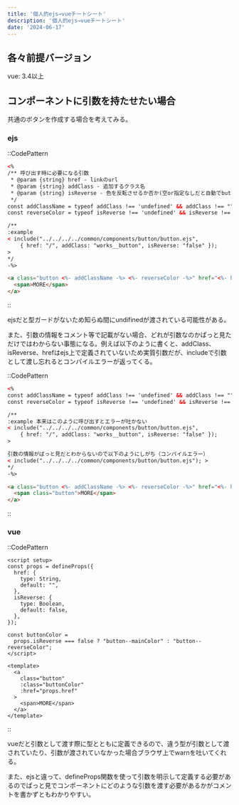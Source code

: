 ```yaml
---
title: '個人的ejs→vueチートシート'
description: '個人的ejs→vueチートシート'
date: '2024-06-17'
---
```


## 各々前提バージョン
vue: 3.4以上

## コンポーネントに引数を持たせたい場合
共通のボタンを作成する場合を考えてみる。

### ejs

::CodePattern

```html
<%
/** 呼び出す時に必要になる引数
 * @param {string} href - linkのurl
 * @param {string} addClass - 追加するクラス名
 * @param {string} isReverse - 色を反転させるか否か(空or指定なしだと自動でbutton--mainColor)
 */
const addClassName = typeof addClass !== 'undefined' && addClass !== "" ? ` ${addClass}` : '';
const reverseColor = typeof isReverse !== 'undefined' && isReverse !== "" ? "button--reverseColor" : "button--mainColor";

/**
:example
< include("../../../../common/components/button/button.ejs",
    { href: "/", addClass: "works__button", isReverse: "false" }); 
>
*/
-%>

<a class="button <%- addClassName -%> <%- reverseColor -%>" href="<%- href %>">
  <span>MORE</span>
</a>
```
::


ejsだと型ガードがないため知らぬ間にundifinedが渡されている可能性がある。

また、引数の情報をコメント等で記載がない場合、どれが引数なのかぱっと見ただけではわからない事態になる。例えば以下のように書くと、addClass、isReverse、hrefはejs上で定義されていないため実質引数だが、includeで引数として渡し忘れるとコンパイルエラーが返ってくる。

::CodePattern

```html
<%
const addClassName = typeof addClass !== 'undefined' && addClass !== "" ? ` ${addClass}` : '';
const reverseColor = typeof isReverse !== 'undefined' && isReverse !== "" ? "button--reverseColor" : "button--mainColor";

/**
:example 本来はこのように呼び出すとエラーが吐かない
< include("../../../../common/components/button/button.ejs",
    { href: "/", addClass: "works__button", isReverse: "false" }); 
>

引数の情報がぱっと見だとわからないので以下のようにしがち（コンパイルエラー）
< include("../../../../common/components/button/button.ejs"); >
*/
-%>

<a class="button <%- addClassName -%> <%- reverseColor -%>" href="<%- href %>">
  <span class="button">MORE</span>
</a>
```
::

### vue

::CodePattern

```vue
<script setup>
const props = defineProps({
  href: {
    type: String,
    default: "",
  },
  isReverse: {
    type: Boolean,
    default: false,
  },
});

const buttonColor =
  props.isReverse === false ? "button--mainColor" : "button--reverseColor";
</script>

<template>
  <a
    class="button"
    :class="buttonColor"
    :href="props.href"
  >
    <span>MORE</span>
  </a>
</template>
```
::

vueだと引数として渡す際に型とともに定義できるので、違う型が引数として渡されていたり、引数が渡されていなかった場合ブラウザ上でwarnを吐いてくれる。

また、ejsと違って、defineProps関数を使って引数を明示して定義する必要があるのでぱっと見でコンポーネントにどのような引数を渡す必要があるかがコメントを書かずともわかりやすい。
